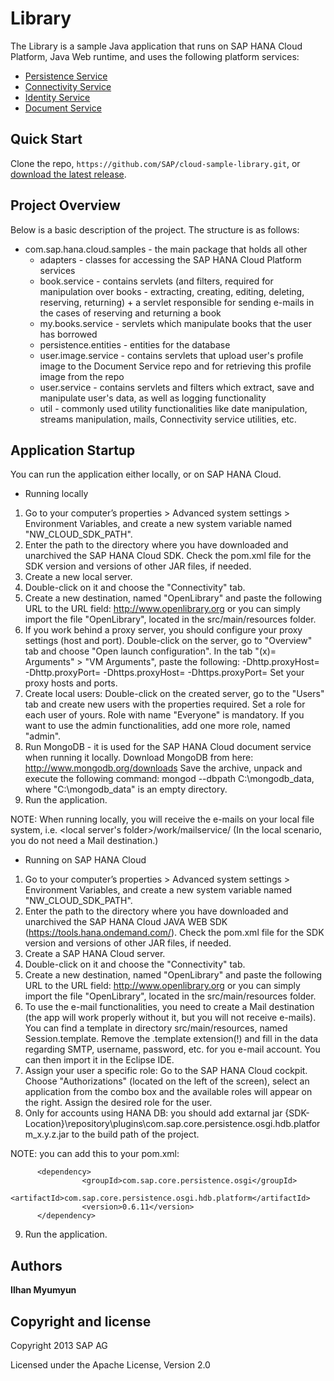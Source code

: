 Library
==========================================

The Library is a sample Java application that runs on SAP HANA Cloud Platform, Java Web runtime, and uses the following platform services:

* [Persistence Service](https://help.hana.ondemand.com/help/frameset.htm?e7b3c275bb571014a910b3fb4329cf09.html)
* [Connectivity Service](https://help.hana.ondemand.com/help/frameset.htm?e54cc8fbbb571014beb5caaf6aa31280.html)
* [Identity Service](https://help.hana.ondemand.com/cloud_identity/frameset.htm)
* [Document Service](https://help.hana.ondemand.com/help/frameset.htm?e60b7e45bb57101487a881c7c5487778.html)


Quick Start
-----------

Clone the repo, `https://github.com/SAP/cloud-sample-library.git`, or [download the latest release](https://github.com/SAP/cloud-sample-library/archive/master.zip).


Project Overview
----------------

Below is a basic description of the project. The structure is as follows:

* com.sap.hana.cloud.samples - the main package that holds all other
	+ adapters - classes for accessing the SAP HANA Cloud Platform services
	+ book.service - contains servlets (and filters, required for manipulation over books - 
		extracting, creating, editing, deleting, reserving, returning) + a servlet responsible for sending e-mails in the cases of reserving and returning a book
	+ my.books.service - servlets which manipulate books that the user has borrowed
	+ persistence.entities - entities for the database
	+ user.image.service - contains servlets that upload user's profile image to the Document Service repo and for retrieving this profile image from the repo
	+ user.service - contains servlets and filters which extract, save and manipulate user's data, as well as logging functionality 
	+ util - commonly used utility functionalities like date manipulation, streams manipulation, mails, Connectivity service utilities, etc.
		
	
	
Application Startup
-------------------

You can run the application either locally, or on SAP HANA Cloud.

* Running locally
 
 1. Go to your computer’s properties > Advanced system settings > Environment Variables, and create a new system variable named "NW\_CLOUD\_SDK\_PATH". 
 2. Enter the path to the directory where you have downloaded and unarchived the SAP HANA Cloud SDK. Check the pom.xml file for the SDK version and versions of other JAR files, if needed.
 3. Create a new local server.
 4. Double-click on it and choose the "Connectivity" tab.
 5. Create a new destination, named "OpenLibrary" and paste the following URL to the URL field:
 http://www.openlibrary.org or you can simply import the file "OpenLibrary", located in the src/main/resources folder.
 6. If you work behind a proxy server, you should configure your proxy settings (host and port). Double-click on the server,
 go to "Overview" tab and choose "Open launch configuration". In the tab "(x)= Arguments" > "VM Arguments", paste the following:
 -Dhttp.proxyHost=<yourproxyHost> -Dhttp.proxyPort=<yourProxyPort> -Dhttps.proxyHost=<yourproxyHost> -Dhttps.proxyPort=<yourProxyPort> 
Set your proxy hosts and ports. 
 7. Create local users: Double-click on the created server, go to the "Users" tab and create new users with the properties required. Set a role for each user of yours.
 Role with name "Everyone" is mandatory. If you want to use the admin functionalities, add one more role, named "admin".
 8. Run MongoDB - it is used for the SAP HANA Cloud document service when running it locally. Download MongoDB from here: http://www.mongodb.org/downloads
Save the archive, unpack and execute the following command: mongod --dbpath C:\mongodb_data, where "C:\mongodb_data" is an empty directory.
 9. Run the application.
  
NOTE: When running locally, you will receive the e-mails on your local file system, i.e.  <local server's folder>/work/mailservice/ 
(In the local scenario, you do not need a Mail destination.)
 


* Running on SAP HANA Cloud
 
 1. Go to your computer’s properties > Advanced system settings > Environment Variables, and create a new system variable named "NW\_CLOUD\_SDK\_PATH".
 2. Enter the path to the directory where you have downloaded and unarchived the SAP HANA Cloud JAVA WEB SDK (https://tools.hana.ondemand.com/). 
 Check the pom.xml file for the SDK version and versions of other JAR files, if needed.
 3. Create a SAP HANA Cloud server.
 4. Double-click on it and choose the "Connectivity" tab.
 5. Create a new destination, named "OpenLibrary" and paste the following URL to the URL field:
 http://www.openlibrary.org or you can simply import the file "OpenLibrary", located in the src/main/resources folder.
 6. To use the e-mail functionalities, you need to create a Mail destination (the app will work properly without it, but you will not receive e-mails). You can find a template in directory src/main/resources,
 named Session.template. Remove the .template extension(!) and fill in the data regarding SMTP, username, password, etc. for you e-mail account. You can then import it in the Eclipse IDE.
 7. Assign your user a specific role: Go to the SAP HANA Cloud cockpit. Choose "Authorizations" (located on the left of the screen), select an application from the combo box and the available roles will appear on the right.
 Assign the desired role for the user.
 8. Only for accounts using HANA DB: you should add extarnal jar {SDK-Location}\repository\plugins\com.sap.core.persistence.osgi.hdb.platform_x.y.z.jar to the build path of the project.
 
 NOTE: you can add this to your pom.xml:
 
   		  <dependency>
	                <groupId>com.sap.core.persistence.osgi</groupId>
	                <artifactId>com.sap.core.persistence.osgi.hdb.platform</artifactId>
	                <version>0.6.11</version>
	      </dependency>
 
 9. Run the application.

Authors
-------

**Ilhan Myumyun**


Copyright and license
---------------------

Copyright 2013 SAP AG

Licensed under the Apache License, Version 2.0
